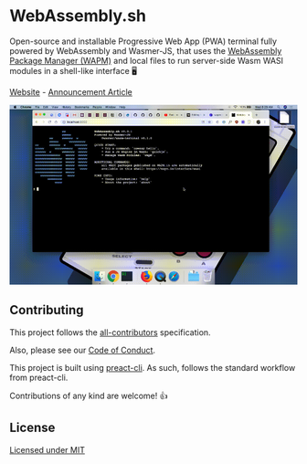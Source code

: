 # WebAssembly.sh

Open-source and installable Progressive Web App (PWA) terminal fully powered by WebAssembly and Wasmer-JS, that uses the [WebAssembly Package Manager (WAPM)](https://wapm.io/) and local files to run server-side Wasm WASI modules in a shell-like interface  🖥

[Website](https://webassembly.sh/) - [Announcement Article](https://medium.com/wasmer/webassembly-sh-408b010c14db)

![Gif of installing Web Assembly s h and running some wapm and local wasm modules](./readme/PWADemo.gif)

## Contributing

This project follows the [all-contributors](https://github.com/kentcdodds/all-contributors) specification.

Also, please see our [Code of Conduct](./code-of-conduct.md).

This project is built using [preact-cli](https://github.com/preactjs/preact-cli). As such, follows the standard workflow from preact-cli.

Contributions of any kind are welcome! 👍

## License

[Licensed under MIT](./LICENSE)

